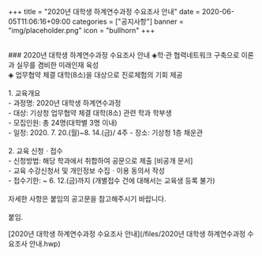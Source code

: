 +++
title = "2020년 대학생 하계연수과정 수요조사 안내"
date = 2020-06-05T11:06:16+09:00
categories = ["공지사항"]
banner = "img/placeholder.png"
icon = "bullhorn"
+++
<!--more-->

<br>
### 2020년 대학생 하계연수과정 수요조사 안내
◈학·관 협력네트워크 구축으로 이론과 실무를 겸비한 미래인재 육성
<br>
◈ 업무협약 체결 대학(8소)을 대상으로 진로체험의 기회 제공
<br>
<br>
1. 교육개요
<br>
 - 과정명: 2020년 대학생 하계연수과정
<br>
 - 대상: 기상청 업무협약 체결 대학(8소) 관련 학과 학부생
 <br>
 - 모집인원: 총 24명(대학별 3명 이내)
<br>
 - 일정: 2020. 7. 20.(월)~8. 14.(금)/ 4주   
 - 장소: 기상청 1층 채운관
<br>
<br>
2. 교육 신청ㆍ접수
<br>
- 신청방법: 해당 학과에서 취합하여 공문으로 제출 [비공개 문서]
<br>
         - 교육 수강신청서 및 개인정보 수집ㆍ이용 동의서 작성
<br>
- 접수기한: ~ 6. 12.(금)까지 (개별접수 건에 대해서는 교육생 등록 불가)
<br>
<br>
자세한 사항은 붙임의 공고문을 참고해주시기 바랍니다.
<br>
<br>
붙임.

[2020년 대학생 하계연수과정 수요조사 안내](/files/2020년 대학생 하계연수과정 수요조사 안내.hwp)
